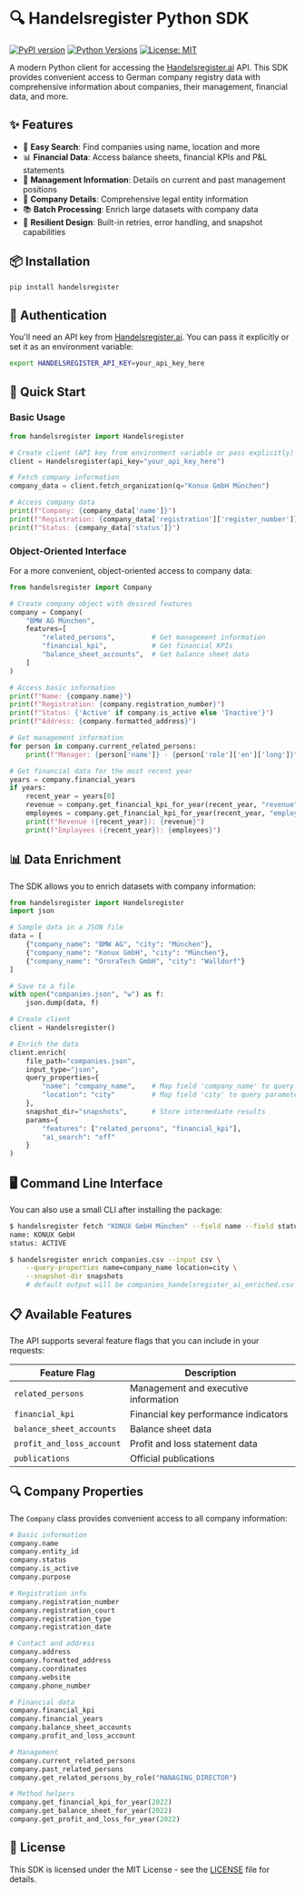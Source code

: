 # 🔍 Handelsregister Python SDK

[![PyPI version](https://img.shields.io/pypi/v/handelsregister.svg)](https://pypi.org/project/handelsregister/)
[![Python Versions](https://img.shields.io/pypi/pyversions/handelsregister.svg)](https://pypi.org/project/handelsregister/)
[![License: MIT](https://img.shields.io/badge/License-MIT-yellow.svg)](https://opensource.org/licenses/MIT)

A modern Python client for accessing the [Handelsregister.ai](https://handelsregister.ai) API. This SDK provides convenient access to German company registry data with comprehensive information about companies, their management, financial data, and more.

## ✨ Features

- 🔎 **Easy Search**: Find companies using name, location and more
- 📊 **Financial Data**: Access balance sheets, financial KPIs and P&L statements
- 👥 **Management Information**: Details on current and past management positions
- 📃 **Company Details**: Comprehensive legal entity information
- 📚 **Batch Processing**: Enrich large datasets with company data 
- 🔄 **Resilient Design**: Built-in retries, error handling, and snapshot capabilities

## 📦 Installation

```bash
pip install handelsregister
```

## 🔑 Authentication

You'll need an API key from [Handelsregister.ai](https://handelsregister.ai). You can pass it explicitly or set it as an environment variable:

```bash
export HANDELSREGISTER_API_KEY=your_api_key_here
```

## 🚀 Quick Start

### Basic Usage

```python
from handelsregister import Handelsregister

# Create client (API key from environment variable or pass explicitly)
client = Handelsregister(api_key="your_api_key_here")

# Fetch company information
company_data = client.fetch_organization(q="Konux GmbH München")

# Access company data
print(f"Company: {company_data['name']}")
print(f"Registration: {company_data['registration']['register_number']}")
print(f"Status: {company_data['status']}")
```

### Object-Oriented Interface

For a more convenient, object-oriented access to company data:

```python
from handelsregister import Company

# Create company object with desired features
company = Company(
    "BMW AG München",
    features=[
        "related_persons",         # Get management information
        "financial_kpi",           # Get financial KPIs
        "balance_sheet_accounts",  # Get balance sheet data
    ]
)

# Access basic information
print(f"Name: {company.name}")
print(f"Registration: {company.registration_number}")
print(f"Status: {'Active' if company.is_active else 'Inactive'}")
print(f"Address: {company.formatted_address}")

# Get management information
for person in company.current_related_persons:
    print(f"Manager: {person['name']} - {person['role']['en']['long']}")

# Get financial data for the most recent year
years = company.financial_years
if years:
    recent_year = years[0]
    revenue = company.get_financial_kpi_for_year(recent_year, "revenue")
    employees = company.get_financial_kpi_for_year(recent_year, "employees")
    print(f"Revenue ({recent_year}): {revenue}")
    print(f"Employees ({recent_year}): {employees}")
```

## 📊 Data Enrichment

The SDK allows you to enrich datasets with company information:

```python
from handelsregister import Handelsregister
import json

# Sample data in a JSON file
data = [
    {"company_name": "BMW AG", "city": "München"},
    {"company_name": "Konux GmbH", "city": "München"},
    {"company_name": "OroraTech GmbH", "city": "Walldorf"}
]

# Save to a file
with open("companies.json", "w") as f:
    json.dump(data, f)

# Create client
client = Handelsregister()

# Enrich the data
client.enrich(
    file_path="companies.json",
    input_type="json",
    query_properties={
        "name": "company_name",    # Map field 'company_name' to query parameter 'name'
        "location": "city"         # Map field 'city' to query parameter 'location'
    },
    snapshot_dir="snapshots",      # Store intermediate results
    params={
        "features": ["related_persons", "financial_kpi"],
        "ai_search": "off"
    }
)
```

## 🖥️ Command Line Interface

You can also use a small CLI after installing the package:

```bash
$ handelsregister fetch "KONUX GmbH München" --field name --field status
name: KONUX GmbH
status: ACTIVE

$ handelsregister enrich companies.csv --input csv \
    --query-properties name=company_name location=city \
    --snapshot-dir snapshots
    # default output will be companies_handelsregister_ai_enriched.csv
```

## 📋 Available Features

The API supports several feature flags that you can include in your requests:

| Feature Flag | Description |
|--------------|-------------|
| `related_persons` | Management and executive information |
| `financial_kpi` | Financial key performance indicators |
| `balance_sheet_accounts` | Balance sheet data |
| `profit_and_loss_account` | Profit and loss statement data |
| `publications` | Official publications |

## 🔍 Company Properties

The `Company` class provides convenient access to all company information:

```python
# Basic information
company.name
company.entity_id
company.status
company.is_active
company.purpose

# Registration info
company.registration_number
company.registration_court
company.registration_type
company.registration_date

# Contact and address
company.address
company.formatted_address
company.coordinates
company.website
company.phone_number

# Financial data
company.financial_kpi
company.financial_years
company.balance_sheet_accounts
company.profit_and_loss_account

# Management
company.current_related_persons
company.past_related_persons
company.get_related_persons_by_role("MANAGING_DIRECTOR")

# Method helpers
company.get_financial_kpi_for_year(2022)
company.get_balance_sheet_for_year(2022)
company.get_profit_and_loss_for_year(2022)
```

## 📜 License

This SDK is licensed under the MIT License - see the [LICENSE](LICENSE) file for details.
